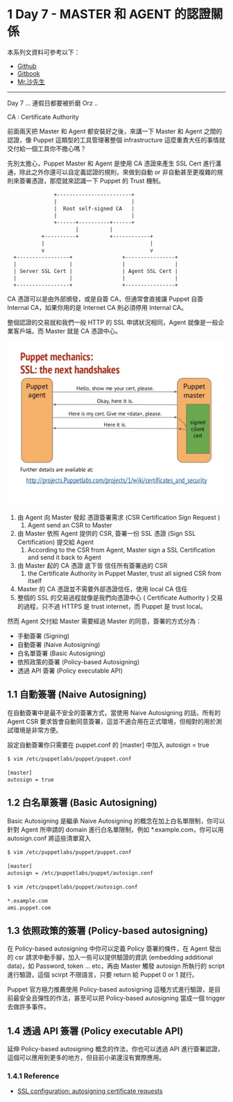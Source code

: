 

# 1 Day 7 - MASTER 和 AGENT 的認證關係

本系列文資料可參考以下：

- [Github](https://github.com/shazi7804/ops-puppet-30-days)
- [Gitbook](https://gitbook.com/book/shazi7804/puppet-manage-guide/details)
- [Mr.沙先生](https://shazi.info)

---

Day 7 ... 連假日都要被折磨 Orz .. 

CA : Certificate Authority

前面兩天把 Master 和 Agent 都安裝好之後，來講一下 Master 和 Agent 之間的認證，像 Puppet 這類型的工具管理著整個 infrastructure 這麼重責大任的事情就交付給一個工具你不擔心嗎？

先別太擔心，Puppet Master 和 Agent 是使用 CA 憑證來產生 SSL Cert 進行溝通，除此之外你還可以自定義認證的規則，來做到自動 or 非自動甚至更複雜的規則來簽署憑證，那麼就來認識一下 Puppet 的 Trust 機制。

```
               +------------------------+
               |                        |
               |  Root self-signed CA   |
               |                        |
               +------+----------+------+
                      |          |
           +----------+          +------------+
           |                                  |
           v                                  v
  +-----------------+                +----------------+
  |                 |                |                |
  | Server SSL Cert |                | Agent SSL Cert |
  |                 |                |                |
  +-----------------+                +----------------+
```

CA 憑證可以是由外部頒發，或是自簽 CA，但通常會直接讓 Puppet 自簽 Internal CA，如果你用的是 Internet CA 則必須停用 Internal CA。

整個認證的交易就和我們一般 HTTP 的 SSL 申請狀況相同，Agent 就像是一般企業客戶端，而 Master 就是 CA 憑證中心。

![puppet-master-slave-communication](./images/puppet-master-slave-communication.jpg)

1. 由 Agent 向 Master 發起 憑證簽署需求 (CSR  Certification Sign Request )
    1.  Agent send an CSR to Master
2. 由 Master 依照 Agent 提供的 CSR, 簽署一份 SSL 憑證 (Sign SSL Certification) 提交給 Agent
    1. According to the CSR from Agent, Master sign a SSL Certification and send it back to Agent
3. 由 Master 起的 CA 憑證 底下皆 信任所有簽署過的 CSR
    1. the Certificate Authority in Puppet Master, trust all signed CSR from itself   
4. Master 的 CA 憑證並不需要外部憑證信任，使用 local CA 信任
5. 整個的 SSL 的交易過程就像是我們向憑證中心 ( Certificate Authority ) 交易的過程，只不過 HTTPS 是 trust internet，而 Puppet 是 trust local。


然而 Agent 交付給 Master 需要經過 Master 的同意，簽署的方式分為：

- 手動簽署 (Signing) 
- 自動簽署 (Naive Autosigning) 
- 白名單簽署 (Basic Autosigning)
- 依照政策的簽署 (Policy-based Autosigning)
- 透過 API 簽署 (Policy executable API)

## 1.1 自動簽署 (Naive Autosigning)

在自動簽署中是最不安全的簽署方式，當使用 Naive Autosigning 的話，所有的 Agent CSR 要求皆會自動同意簽署，這並不適合用在正式環境，但相對的用於測試環境是非常方便。

設定自動簽署你只需要在 puppet.conf 的 [master] 中加入 autosign = true

```shell
$ vim /etc/puppetlabs/puppet/puppet.conf

[master]
autosign = true
```

## 1.2 白名單簽署 (Basic Autosigning)

Basic Autosigning 是繼承 Naive Autosigning 的概念在加上白名單限制，你可以針對 Agent 所申請的 domain 進行白名單限制，例如 *.example.com，你可以用 autosign.conf 將這些清單寫入

```shell
$ vim /etc/puppetlabs/puppet/puppet.conf
 
[master]
autosign = /etc/puppetlabs/puppet/autosign.conf
 
$ vim /etc/puppetlabs/puppet/autosign.conf
 
*.example.com
ami.puppet.com
```

## 1.3 依照政策的簽署 (Policy-based autosigning)

在 Policy-based autosigning 中你可以定義 Policy 簽署的條件，在 Agent 發出的 csr 請求中動手腳，加入一些可以提供驗證的資訊 (embedding additional data)，如 Password, token … etc，再由 Master 觸發 autosign 所執行的 script 進行驗證，這個 scirpt 不限語言，只要 return 給 Puppet 0 or 1 就行。

Puppet 官方極力推薦使用 Policy-based autosigning 這種方式進行驗證，是目前最安全且彈性的作法，甚至可以把 Policy-based autosigning 當成一個 trigger 去做許多事件。

## 1.4 透過 API 簽署  (Policy executable API)

延伸 Policy-based autosigning 概念的作法，你也可以透過 API 進行簽署認證，這個可以應用到更多的地方，但目前小弟還沒有實際應用。




### 1.4.1 Reference
- [SSL configuration: autosigning certificate requests](https://docs.puppet.com/puppet/5.3/config_ssl_external_ca.html)




